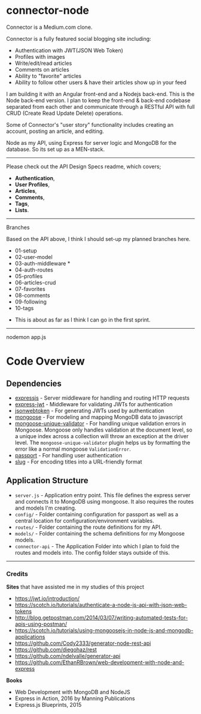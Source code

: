 # connector-node
Connector is a Medium.com clone. 

Connector is a fully featured social blogging site including:

- Authentication with JWT(JSON Web Token)
- Profiles with images
- Write/edit/read articles
- Comments on articles
- Ability to "favorite" articles
- Ability to follow other users & have their articles show up in your feed

I am building it with an Angular front-end and a Nodejs back-end. This is the Node back-end version. I plan to keep the front-end & back-end codebase separated from each other and communicate through a RESTful API with full CRUD (Create Read Update Delete) operations. 

Some of Connector's "user story" functionality includes creating an account, posting an article, and editing. 

Node as my API, using Express for server logic and MongoDB for the database. So its set up as a MEN-stack.

----------
Please check out the API Design Specs readme, which covers; 

- **Authentication**, 
- **User Profiles**, 
- **Articles**, 
- **Comments**, 
- **Tags**,
- **Lists**. 


----------

Branches

Based on the API above, I think I should set-up my planned branches here.

- 01-setup  
- 02-user-model   
- 03-auth-middleware * 
- 04-auth-routes   
- 05-profiles   
- 06-articles-crud   
- 07-favorites   
- 08-comments   
- 09-following   
- 10-tags

 * This is about as far as I think I can go in the first sprint.


----------
nodemon app.js

# Code Overview

## Dependencies

- [expressjs](https://github.com/expressjs/express) - Server middleware for handling and routing HTTP requests
- [express-jwt](https://github.com/auth0/express-jwt) - Middleware for validating JWTs for authentication
- [jsonwebtoken](https://github.com/auth0/node-jsonwebtoken) - For generating JWTs used by authentication
- [mongoose](https://github.com/Automattic/mongoose) - For modeling and mapping MongoDB data to javascript 
- [mongoose-unique-validator](https://github.com/blakehaswell/mongoose-unique-validator) - For handling unique validation errors in Mongoose. Mongoose only handles validation at the document level, so a unique index across a collection will throw an exception at the driver level. The `mongoose-unique-validator` plugin helps us by formatting the error like a normal mongoose `ValidationError`.
- [passport](https://github.com/jaredhanson/passport) - For handling user authentication
- [slug](https://github.com/dodo/node-slug) - For encoding titles into a URL-friendly format


## Application Structure

- `server.js` - Application entry point. This file defines the express server and connects it to MongoDB using mongoose. It also requires the routes and models I'm creating.
- `config/` - Folder containing configuration for passport as well as a central location for configuration/environment variables.
- `routes/` - Folder containing the route definitions for my API.
- `models/` - Folder containing  the schema definitions for my Mongoose models.
- `connector-api` - The Application Folder into which I plan to fold the routes and models into. The config folder stays outside of this.

----------

### Credits

**Sites** that have assisted me in my studies of this project

- https://jwt.io/introduction/
- https://scotch.io/tutorials/authenticate-a-node-js-api-with-json-web-tokens
- http://blog.getpostman.com/2014/03/07/writing-automated-tests-for-apis-using-postman/
- https://scotch.io/tutorials/using-mongoosejs-in-node-js-and-mongodb-applications
- https://github.com/Cody2333/generator-node-rest-api
- https://github.com/diegohaz/rest
- https://github.com/ndelvalle/generator-api
- https://github.com/EthanRBrown/web-development-with-node-and-express

**Books**

- Web Development with MongoDB and NodeJS
- Express in Action, 2016 by Manning Publications
- Express.js Blueprints, 2015

